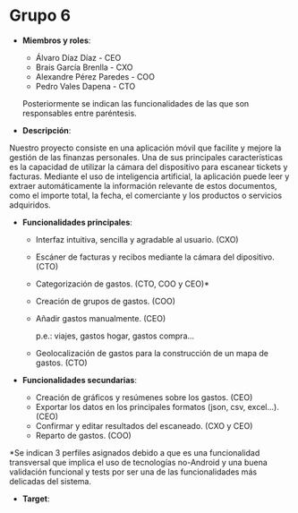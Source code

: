 # Grupo 6
- **Miembros y roles**:

  - Álvaro Díaz Díaz - CEO
  - Brais García Brenlla - CXO
  - Alexandre Pérez Paredes - COO
  - Pedro Vales Dapena - CTO

  Posteriormente se indican las funcionalidades de las que son responsables entre paréntesis.

- **Descripción**:
  
Nuestro proyecto consiste en una aplicación móvil que facilite y mejore la gestión de las finanzas personales. Una de sus principales características es la capacidad de utilizar la cámara del dispositivo para escanear tickets y facturas. Mediante el uso de inteligencia artificial, la aplicación puede leer y extraer automáticamente la información relevante de estos documentos, como el importe total, la fecha, el comerciante y los productos o servicios adquiridos.

- **Funcionalidades principales**:

  - Interfaz intuitiva, sencilla y agradable al usuario. (CXO)
  - Escáner de facturas y recibos mediante la cámara del dipositivo. (CTO)
  - Categorización de gastos. (CTO, COO y CEO)*
  - Creación de grupos de gastos. (COO)
  - Añadir gastos manualmente. (CEO)

    p.e.: viajes, gastos hogar, gastos compra...
  - Geolocalización de gastos para la construcción de un mapa de gastos. (CTO)

- **Funcionalidades secundarias**:

  - Creación de gráficos y resúmenes sobre los gastos. (CEO)
  - Exportar los datos en los principales formatos (json, csv, excel...). (CEO)
  - Confirmar y editar resultados del escaneado. (CXO y CEO)
  - Reparto de gastos. (COO)

*Se indican 3 perfiles asignados debido a que es una funcionalidad transversal que implica el uso de tecnologías no-Android y una buena validación funcional y tests por ser una de las funcionalidades más delicadas del sistema.

    
- **Target**:


